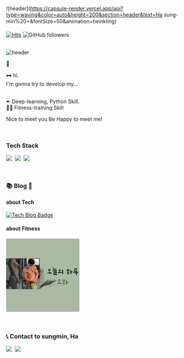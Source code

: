 
![header](https://capsule-render.vercel.app/api?type=waving&color=auto&height=200&section=header&text=Ha sung-min%20⭐&fontSize=50&animation=twinkling)

[![Hits](https://hits.seeyoufarm.com/api/count/incr/badge.svg?url=https%3A%2F%2Fgithub.com%2Fxman227&count_bg=%23CFB4E6&title_bg=%23555555&icon=&icon_color=%23E7E7E7&title=hits&edge_flat=false)](https://hits.seeyoufarm.com)
![GitHub followers](https://img.shields.io/github/followers/xman227)
<br>
<br>

![header](https://capsule-render.vercel.app/api?type=transparent&fontColor=6667AB&height=100&section=header&text=하&nbsp;성&nbsp;민&fontSize=70&animation=blinking)

👋

🕶 hi. <br>
I'm gonna try to develop my...  
<br>

✒ Deep-learning, Python Skill. <br>
💪🏽 Fitness-training Skill  

Nice to meet you
Be Happy to meet me!
 
<br>

<h3> Tech Stack </h3>

<p>
  <img src="https://img.shields.io/badge/Python-3766AB?style=flat-square&logo=Python&logoColor=white"/></a>&nbsp
  <img src="https://img.shields.io/badge/TensorFlow-FF6F00?style=flat-square&logo=TensorFlow&logoColor=white"/></a>&nbsp
  <img src="https://img.shields.io/badge/Keras-D00000?style=flat-square&logo=Keras&logoColor=white"/></a>&nbsp
</p>

<br>

<h3> 📚 Blog 📖 </h3>

<h4> about Tech </h4>

[![Tech Blog Badge](https://img.shields.io/badge/-Tech%20blog-black?style=flat-square&logo=github&link=https://xman227.github.io/)](https://xman227.github.io/)

<h4> about Fitness </h4>
<div>
  
 <a href="http://blog.naver.com/bulkup-star_maybe"><img src="./img/img1.png" width="200px" height="200px"></img></a>

  
</div>
  
<br>

<h3> 📞 Contact to sungmin, Ha </h3>
<p>
  <a href="https://xman227.github.io/"><img src="https://img.shields.io/badge/Blog-11B48A?style=flat-square&link=https://blog.naver.com/bulkup-star_maybe"/></a>&nbsp
  <a href="mailto:x22z@naver.com"><img src="https://img.shields.io/badge/Gmail-d14836?style=flat-square&logo=Gmail&logoColor=white&link=x22z@naver.com"/></a>
</p>

<br>
